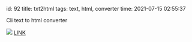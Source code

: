 id: 92
title: txt2html
tags: text, html, converter
time: 2021-07-15 02:55:37

Cli text to html converter

![](http://localhost/bkmks_fotos/pics/130)
[LINK](https://tinyurl.com/yfwqzxlc)